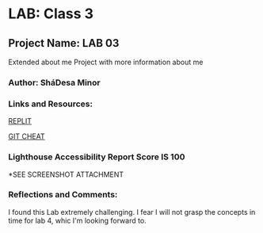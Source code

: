 # LAB: Class 3

## Project Name: LAB 03

Extended about me Project with more information about me

### Author: SháDesa Minor 

### Links and Resources:
[REPLIT](https://replit.com/@code-201-n1)

[GIT CHEAT](https://www.w3schools.com/jsref/jsref_obj_string.asp)

### Lighthouse Accessibility Report Score IS 100
*SEE SCREENSHOT ATTACHMENT

### Reflections and Comments:
I found this Lab extremely challenging. I fear I will not grasp the concepts in time for lab 4, whic I'm looking forward to.
